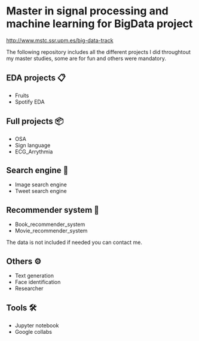 # Master in signal processing and machine learning for BigData project

http://www.mstc.ssr.upm.es/big-data-track

The following repository includes all the different projects I did throughtout my master studies, some are for fun and others were mandatory.  


## EDA projects 📋

- Fruits
- Spotify EDA


## Full projects 📦

- OSA
- Sign language
- ECG_Arrythmia

## Search engine 🚀

- Image search engine
- Tweet search engine

## Recommender system  🔧

- Book_recommender_system
- Movie_recommender_system

The data is not included if needed you can contact me.


## Others ⚙️

- Text generation
- Face identification
- Researcher


## Tools 🛠️

- Jupyter notebook
- Google collabs
